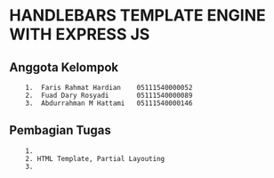 # HANDLEBARS TEMPLATE ENGINE WITH EXPRESS JS

## Anggota Kelompok 

        1.  Faris Rahmat Hardian    05111540000052
        2.  Fuad Dary Rosyadi       05111540000089
        3.  Abdurrahman M Hattami   05111540000146

## Pembagian Tugas

        1. 
        2. HTML Template, Partial Layouting
        3. 
        